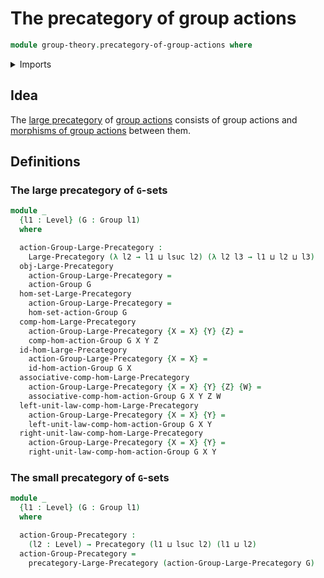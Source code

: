 # The precategory of group actions

```agda
module group-theory.precategory-of-group-actions where
```

<details><summary>Imports</summary>

```agda
open import category-theory.large-precategories
open import category-theory.precategories

open import foundation.dependent-pair-types
open import foundation.universe-levels
open import foundation.identity-types

open import group-theory.group-actions
open import group-theory.groups
open import group-theory.homomorphisms-group-actions
```

</details>

## Idea

The [large precategory](category-theory.large-precategories.md) of
[group actions](group-theory.group-actions.md) consists of group actions and
[morphisms of group actions](group-theory.homomorphisms-group-actions.md)
between them.

## Definitions

### The large precategory of `G`-sets

```agda
module _
  {l1 : Level} (G : Group l1)
  where

  action-Group-Large-Precategory :
    Large-Precategory (λ l2 → l1 ⊔ lsuc l2) (λ l2 l3 → l1 ⊔ l2 ⊔ l3)
  obj-Large-Precategory
    action-Group-Large-Precategory =
    action-Group G
  hom-set-Large-Precategory
    action-Group-Large-Precategory =
    hom-set-action-Group G
  comp-hom-Large-Precategory
    action-Group-Large-Precategory {X = X} {Y} {Z} =
    comp-hom-action-Group G X Y Z
  id-hom-Large-Precategory
    action-Group-Large-Precategory {X = X} =
    id-hom-action-Group G X
  associative-comp-hom-Large-Precategory
    action-Group-Large-Precategory {X = X} {Y} {Z} {W} =
    associative-comp-hom-action-Group G X Y Z W
  left-unit-law-comp-hom-Large-Precategory
    action-Group-Large-Precategory {X = X} {Y} =
    left-unit-law-comp-hom-action-Group G X Y
  right-unit-law-comp-hom-Large-Precategory
    action-Group-Large-Precategory {X = X} {Y} =
    right-unit-law-comp-hom-action-Group G X Y
```

### The small precategory of `G`-sets

```agda
module _
  {l1 : Level} (G : Group l1)
  where

  action-Group-Precategory :
    (l2 : Level) → Precategory (l1 ⊔ lsuc l2) (l1 ⊔ l2)
  action-Group-Precategory =
    precategory-Large-Precategory (action-Group-Large-Precategory G)
```
